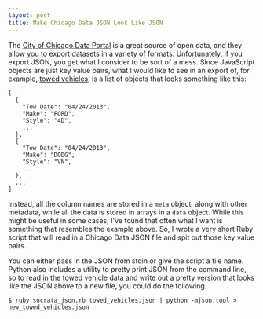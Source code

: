 ```yaml
---
layout: post
title: Make Chicago Data JSON Look Like JSON
---
```


The [City of Chicago Data Portal](https://data.cityofchicago.org/) is a great
source of open data, and they allow you to export datasets in a variety of
formats. Unfortunately, if you export JSON, you get what I consider to be sort
of a mess. Since JavaScript objects are just key value pairs, what I would
like to see in an export of, for example,
[towed vehicles](https://data.cityofchicago.org/Transportation/Towed-Vehicles/ygr5-vcbg),
is a list of objects that looks something like this:

    [
      {
        "Tow Date": "04/24/2013",
        "Make": "FORD",
        "Style": "4D",
        ...
      },
      {
        "Tow Date": "04/24/2013",
        "Make": "DODG",
        "Style": "VN",
        ...
      },
      ...
    ]

Instead, all the column names are stored in a `meta` object, along with other
metadata, while all the data is stored in arrays in a `data` object. While this
might be useful in some cases, I've found that often what I want is something
that resembles the example above. So, I wrote a very short  Ruby script that
will read in a Chicago Data JSON file and spit out those key value pairs.

<script src="https://gist.github.com/matthewheston/5456179.js">

</script>

You can either pass in the JSON from stdin or give the script a file name.
Python also includes a utility to pretty print JSON from the command line,
so to read in the towed vehicle data and write out a pretty version that looks
like the JSON above to a new file, you could do the following.

`$ ruby socrata_json.rb towed_vehicles.json | python -mjson.tool > new_towed_vehicles.json`


